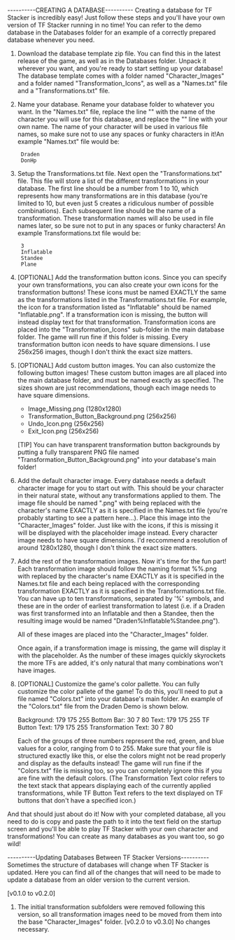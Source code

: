----------CREATING A DATABASE----------
Creating a database for TF Stacker is incredibly easy! Just follow these steps and you'll have your own version of TF Stacker running in no time! You can refer to the demo database in the Databases folder for an example of a correctly prepared database whenever you need.

1. Download the database template zip file.
    You can find this in the latest release of the game, as well as in the Databases folder. Unpack it wherever you want, and you're ready to start setting up your database!
    The database template comes with a folder named "Character_Images" and a folder named "Transformation_Icons", as well as a "Names.txt" file and a "Transformations.txt" file.

2. Name your database.
    Rename your database folder to whatever you want.
    In the "Names.txt" file, replace the line "<Character Name>" with the name of the character you will use for this database, and replace the "<Author Name>" line with your own name. The name of your character will be used in various file names, so make sure not to use any spaces or funky characters in it!An example "Names.txt" file would be:

        Draden
        DonHp

3. Setup the Transformations.txt file.
    Next open the "Transformations.txt" file. This file will store a list of the different transformations in your database. The first line should be a number from 1 to 10, which represents how many transformations are in this database (you're limited to 10, but even just 5 creates a ridiculous number of possible combinations). Each subsequent line should be the name of a transformation. These transformation names will also be used in file names later, so be sure not to put in any spaces or funky characters! An example Transformations.txt file would be:

        3
        Inflatable
        Standee
        Plane

4. [OPTIONAL] Add the transformation button icons.
    Since you can specify your own transformations, you can also create your own icons for the transformation buttons! These icons must be named EXACTLY the same as the transformations listed in the Transformations.txt file. For example, the icon for a transformation listed as "Inflatable" should be named "Inflatable.png". If a transformation icon is missing, the button will instead display text for that transformation.
    Transformation icons are placed into the "Transformation_Icons" sub-folder in the main database folder. The game will run fine if this folder is missing.
    Every transformation button icon needs to have square dimensions. I use 256x256 images, though I don't think the exact size matters.

5. [OPTIONAL] Add custom button images.
    You can also customize the following button images! These custom button images are all placed into the main database folder, and must be named exactly as specified. The sizes shown are just recommendations, though each image needs to have square dimensions.

    - Image_Missing.png (1280x1280)
    - Transformation_Button_Background.png (256x256)
    - Undo_Icon.png (256x256)
    - Exit_Icon.png (256x256)

   [TIP] You can have transparent transformation button backgrounds by putting a fully transparent PNG file named "Transformation_Button_Background.png" into your database's main folder!

5. Add the default character image.
    Every database needs a default character image for you to start out with. This should be your character in their natural state, without any transformations applied to them. The image file should be named "<Character>.png" with <Character> being replaced with the character's name EXACTLY as it is specified in the Names.txt file (you're probably starting to see a pattern here...). Place this image into the "Character_Images" folder. Just like with the icons, if this is missing it will be displayed with the placeholder image instead.
    Every character image needs to have square dimensions. I'd reccommend a resolution of around 1280x1280, though I don't think the exact size matters.

6. Add the rest of the transformation images.
    Now it's time for the fun part! Each transformation image should follow the naming format <Character>%<Transformation>%<Transformation>.png with <Character> replaced by the character's name EXACTLY as it is specified in the Names.txt file and each <Transformation> being replaced with the corresponding transformation EXACTLY as it is specified in the Transformations.txt file. You can have up to ten transformations, separated by '%' symbols, and these are in the order of earliest transformation to latest (i.e. if a Draden was first transformed into an Inflatable and then a Standee, then the resulting image would be named "Draden%Inflatable%Standee.png").

    All of these images are placed into the "Character_Images" folder.

    Once again, if a transformation image is missing, the game will display it with the placeholder. As the number of these images quickly skyrockets the more TFs are added, it's only natural that many combinations won't have images.

7. [OPTIONAL] Customize the game's color pallette.
    You can fully customize the color pallete of the game! To do this, you'll need to put a file named "Colors.txt" into your database's main folder. An example of the "Colors.txt" file from the Draden Demo is shown below.

    Background:
    179
    175
    255
    Bottom Bar:
    30
    7
    80
    Text:
    179
    175
    255
    TF Button Text:
    179
    175
    255
    Transformation Text:
    30
    7
    80

    Each of the groups of three numbers represent the red, green, and blue values for a color, ranging from 0 to 255. Make sure that your file is structured exactly like this, or else the colors might not be read properly and display as the defaults instead! The game will run fine if the "Colors.txt" file is missing too, so you can completely ignore this if you are fine with the default colors.
    (The Transformation Text color refers to the text stack that appears displaying each of the currently applied transformations, while TF Button Text refers to the text displayed on TF buttons that don't have a specified icon.)

And that should just about do it! Now with your completed database, all you need to do is copy and paste the path to it into the text field on the startup screen and you'll be able to play TF Stacker with your own character and transformations! You can create as many databases as you want too, so go wild!



----------Updating Databases Between TF Stacker Versions----------
Sometimes the structure of databases will change when TF Stacker is updated. Here you can find all of the changes that will need to be made to update a database from an older version to the current version.

[v0.1.0 to v0.2.0]
1. The initial transformation subfolders were removed following this version, so all transformation images need to be moved from them into the base "Character_Images" folder.
[v0.2.0 to v0.3.0]
No changes necessary.